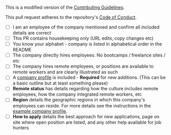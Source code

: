 This is a modified version of the [Contributing Guidelines](https://github.com/remoteintech/remote-jobs/blob/master/CONTRIBUTING.md).

This pull request adheres to the repository's [Code of Conduct](https://github.com/remoteintech/remote-jobs/blob/master/CODE_OF_CONDUCT.md).

- [ ] I am an employee of the company mentioned and confirm all included details are correct
- [ ] This PR contains housekeeping only (URL edits, copy changes etc)
- [ ] You know your alphabet - company is listed in alphabetical order in the README
- [ ] The company directly hires employees. No bootcamps / freelance sites / etc
- [ ] The company hires remote employees, or positions are available to remote workers and are clearly illustrated as such
- [ ] A [company profile](https://github.com/remoteintech/remote-jobs/blob/master/company-profiles/example.md) is included - __Required__ for new additions. (This can be a basic outline but at least something please)
- [ ] __Remote status__ has details regarding how the culture includes remote employees, how the company integrated remote workers, etc
- [ ] __Region__ details the geographic regions in which this company's employees can reside. For more details see the instructions in the [example company profile](/company-profiles/example.md#region).
- [ ] __How to apply__ details the best approach for new applications, page on site where open position are listed, and any other help available for job hunters
